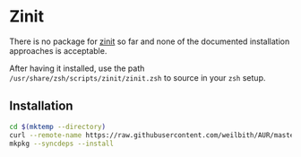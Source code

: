 # Zinit

There is no package for [zinit](https://github.com/zdharma/zinit) so far and
none of the documented installation approaches is acceptable.

After having it installed, use the path `/usr/share/zsh/scripts/zinit/zinit.zsh`
to source in your `zsh` setup.

## Installation

```sh
cd $(mktemp --directory)
curl --remote-name https://raw.githubusercontent.com/weilbith/AUR/master/zinit-git/PKGBUILD
mkpkg --syncdeps --install
```
